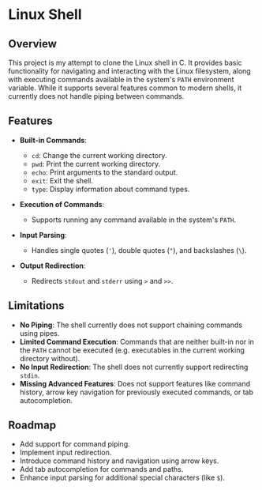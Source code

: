 # Linux Shell

## Overview
This project is my attempt to clone the Linux shell in C. It provides basic functionality for navigating and interacting with the Linux filesystem, along with executing commands available in the system's `PATH` environment variable. While it supports several features common to modern shells, it currently does not handle piping between commands.

## Features

- **Built-in Commands**:
  - `cd`: Change the current working directory.
  - `pwd`: Print the current working directory.
  - `echo`: Print arguments to the standard output.
  - `exit`: Exit the shell.
  - `type`: Display information about command types.

- **Execution of Commands**:
  - Supports running any command available in the system's `PATH`.

- **Input Parsing**:
  - Handles single quotes (`'`), double quotes (`"`), and backslashes (`\`).

- **Output Redirection**:
  - Redirects `stdout` and `stderr` using `>` and `>>`.

## Limitations

- **No Piping**: The shell currently does not support chaining commands using pipes.
- **Limited Command Execution**: Commands that are neither built-in nor in the `PATH` cannot be executed (e.g. executables in the current working directory without).
- **No Input Redirection**: The shell does not currently support redirecting `stdin`.
- **Missing Advanced Features**: Does not support features like command history, arrow key navigation for previously executed commands, or tab autocompletion.

## Roadmap

- Add support for command piping.
- Implement input redirection.
- Introduce command history and navigation using arrow keys.
- Add tab autocompletion for commands and paths.
- Enhance input parsing for additional special characters (like `$`).
